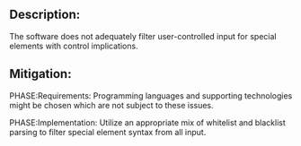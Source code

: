## Description:

The software does not adequately filter user-controlled input for special elements with control implications.



## Mitigation:


PHASE:Requirements:
Programming languages and supporting technologies might be chosen which are not subject to these issues.

PHASE:Implementation:
Utilize an appropriate mix of whitelist and blacklist parsing to filter special element syntax from all input.

